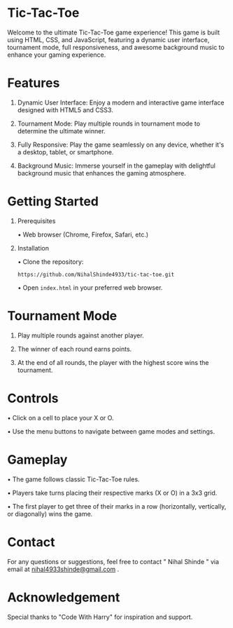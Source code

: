 # Tic-Tac-Toe
Welcome to the ultimate Tic-Tac-Toe game experience! This game is built using HTML, CSS, and JavaScript, featuring a dynamic user interface, tournament mode, full responsiveness, and awesome background music to enhance your gaming experience.
# Features
1) Dynamic User Interface: Enjoy a modern and interactive game interface designed with HTML5 and CSS3.

2) Tournament Mode: Play multiple rounds in tournament mode to determine the ultimate winner.

3) Fully Responsive: Play the game seamlessly on any device, whether it's a desktop, tablet, or smartphone.

4) Background Music: Immerse yourself in the gameplay with delightful background music that enhances the gaming atmosphere.

# Getting Started
1) Prerequisites
   
   • Web browser (Chrome, Firefox, Safari, etc.)

2) Installation
   
   • Clone the repository:
   ```
   https://github.com/NihalShinde4933/tic-tac-toe.git
   ```
   • Open `index.html` in your preferred web browser.

# Tournament Mode
1) Play multiple rounds against another player.
   
2) The winner of each round earns points.
   
3) At the end of all rounds, the player with the highest score wins the tournament.

# Controls
• Click on a cell to place your X or O.

• Use the menu buttons to navigate between game modes and settings.

# Gameplay
• The game follows classic Tic-Tac-Toe rules.

• Players take turns placing their respective marks (X or O) in a 3x3 grid.

• The first player to get three of their marks in a row (horizontally, vertically, or diagonally) wins the game.

# Contact
For any questions or suggestions, feel free to contact " Nihal Shinde " via email at nihal4933shinde@gmail.com .

# Acknowledgement
Special thanks to "Code With Harry" for inspiration and support.


